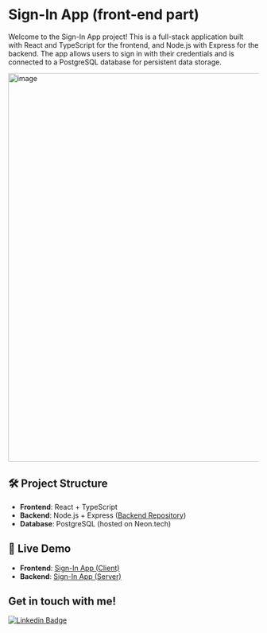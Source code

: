 # Sign-In App (front-end part)

Welcome to the Sign-In App project! This is a full-stack application built with React and TypeScript for the frontend, and Node.js with Express for the backend. The app allows users to sign in with their credentials and is connected to a PostgreSQL database for persistent data storage.

<img width="782" alt="image" src="https://github.com/user-attachments/assets/72a47479-c905-498a-985d-f29489857d46">


## 🛠 Project Structure

- **Frontend**: React + TypeScript
- **Backend**: Node.js + Express ([Backend Repository](https://github.com/Anastasiya145/node_auth-app_server))
- **Database**: PostgreSQL (hosted on Neon.tech)

## 🔗 Live Demo

- **Frontend**: [Sign-In App (Client)](https://anastasiya145.github.io/react_auth-app_client/#/sign-in)
- **Backend**: [Sign-In App (Server)](https://node-auth-app-server.vercel.app/)


## Get in touch with me!
[![Linkedin Badge](https://img.shields.io/badge/-linkedin-blue?style=flat&logo=Linkedin&logoColor=white)](https://www.linkedin.com/in/anastasiya-ivanova-494567109/)
